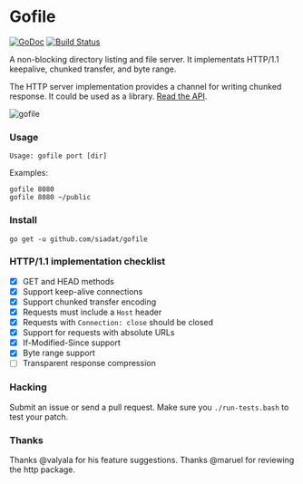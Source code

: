 # Gofile

[![GoDoc](https://godoc.org/github.com/siadat/gofile/http?status.svg)](https://godoc.org/github.com/siadat/gofile/http)
[![Build Status](https://travis-ci.org/siadat/gofile.svg?branch=master)](https://travis-ci.org/siadat/gofile)

A non-blocking directory listing and file server.
It implementats HTTP/1.1 keepalive, chunked transfer, and byte range.

The HTTP server implementation provides a channel for writing chunked response. It could be used as a library. [Read the API](https://godoc.org/github.com/siadat/gofile/http).

![gofile](/../screenshots/screenshot-0.1.0.png?raw=true "gofile")

### Usage

    Usage: gofile port [dir]

Examples:

    gofile 8080
    gofile 8080 ~/public

### Install

    go get -u github.com/siadat/gofile

### HTTP/1.1 implementation checklist

- [x] GET and HEAD methods
- [x] Support keep-alive connections
- [x] Support chunked transfer encoding
- [x] Requests must include a `Host` header
- [x] Requests with `Connection: close` should be closed
- [x] Support for requests with absolute URLs
- [x] If-Modified-Since support
- [x] Byte range support
- [ ] Transparent response compression

### Hacking

Submit an issue or send a pull request.
Make sure you `./run-tests.bash` to test your patch.

### Thanks

Thanks @valyala for his feature suggestions. Thanks @maruel for reviewing the http package.
